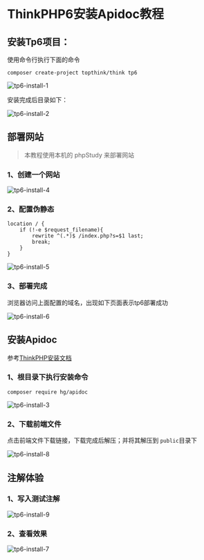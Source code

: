 # ThinkPHP6安装Apidoc教程

## 安装Tp6项目：

使用命令行执行下面的命令

```
composer create-project topthink/think tp6
```
![tp6-install-1](/images/tp6-install-1.png)

安装完成后目录如下：

![tp6-install-2](/images/tp6-install-2.png)

## 部署网站

> 本教程使用本机的 phpStudy 来部署网站

### 1、创建一个网站

![tp6-install-4](/images/tp6-install-4.png)

### 2、配置伪静态

```
location / {
    if (!-e $request_filename){
        rewrite ^(.*)$ /index.php?s=$1 last; 
        break;
    }
}
```

![tp6-install-5](/images/tp6-install-5.png)


### 3、部署完成

浏览器访问上面配置的域名，出现如下页面表示tp6部署成功

![tp6-install-6](/images/tp6-install-6.png)


## 安装Apidoc

参考[ThinkPHP安装文档](/guide/install/thinkphp)


### 1、根目录下执行安装命令

```
composer require hg/apidoc
```
![tp6-install-3](/images/tp6-install-3.png)


### 2、下载前端文件

点击前端文件下载链接，下载完成后解压；并将其解压到 `public`目录下

![tp6-install-8](/images/tp6-install-8.png)


## 注解体验

### 1、写入测试注解

![tp6-install-9](/images/tp6-install-9.png)

### 2、查看效果

![tp6-install-7](/images/tp6-install-7.png)
